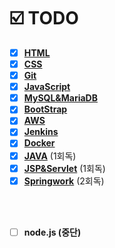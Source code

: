 
# ☑️ TODO
<!-- ### :pencil2: STUDY -->

- [x] [**HTML**](#)  
- [x] [**CSS**](#)   
- [x] [**Git**](#) 
- [x] [**JavaScript**](#) 
- [x] [**MySQL&MariaDB**](#) 
- [x] [**BootStrap**](#) 
- [x] [**AWS**](#)
- [x] [**Jenkins**](#)
- [x] [**Docker**](#)
- [x] [**JAVA**](#)  (1회독)
- [x] [**JSP&Servlet**](#) (1회독)
- [x] [**Springwork**](#) (2회독)

<br>
<br>

- [ ] **node.js (중단)** &nbsp;&nbsp;&nbsp;

